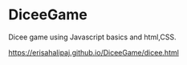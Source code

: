 # DiceeGame
Dicee game using Javascript basics and html,CSS.

https://erisahalipaj.github.io/DiceeGame/dicee.html
